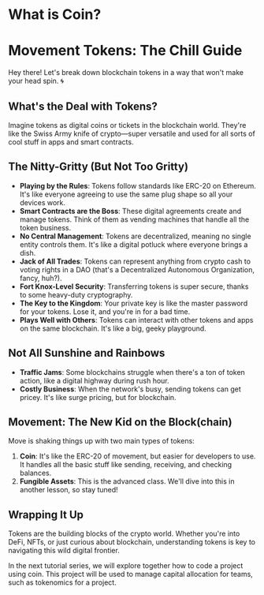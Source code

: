 # What is Coin?

# Movement Tokens: The Chill Guide

Hey there! Let's break down blockchain tokens in a way that won't make your head spin. 🌀

## What's the Deal with Tokens?

Imagine tokens as digital coins or tickets in the blockchain world. They're like the Swiss Army knife of crypto—super versatile and used for all sorts of cool stuff in apps and smart contracts.

## The Nitty-Gritty (But Not Too Gritty)

- **Playing by the Rules**: Tokens follow standards like ERC-20 on Ethereum. It's like everyone agreeing to use the same plug shape so all your devices work.
- **Smart Contracts are the Boss**: These digital agreements create and manage tokens. Think of them as vending machines that handle all the token business.
- **No Central Management**: Tokens are decentralized, meaning no single entity controls them. It's like a digital potluck where everyone brings a dish.
- **Jack of All Trades**: Tokens can represent anything from crypto cash to voting rights in a DAO (that's a Decentralized Autonomous Organization, fancy, huh?).
- **Fort Knox-Level Security**: Transferring tokens is super secure, thanks to some heavy-duty cryptography.
- **The Key to the Kingdom**: Your private key is like the master password for your tokens. Lose it, and you're in for a bad time.
- **Plays Well with Others**: Tokens can interact with other tokens and apps on the same blockchain. It's like a big, geeky playground.

## Not All Sunshine and Rainbows

- **Traffic Jams**: Some blockchains struggle when there's a ton of token action, like a digital highway during rush hour.
- **Costly Business**: When the network's busy, sending tokens can get pricey. It's like surge pricing, but for blockchain.

## Movement: The New Kid on the Block(chain)

Move is shaking things up with two main types of tokens:

1. **Coin**: It's like the ERC-20 of movement, but easier for developers to use. It handles all the basic stuff like sending, receiving, and checking balances.
2. **Fungible Assets**: This is the advanced class. We'll dive into this in another lesson, so stay tuned!

## Wrapping It Up

Tokens are the building blocks of the crypto world. Whether you're into DeFi, NFTs, or just curious about blockchain, understanding tokens is key to navigating this wild digital frontier.

In the next tutorial series, we will explore together how to code a project using coin. This project will be used to manage capital allocation for teams, such as tokenomics for a project.